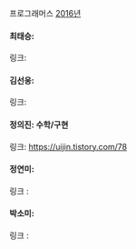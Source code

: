 프로그래머스 [2016년](https://school.programmers.co.kr/learn/courses/30/lessons/12901)<br>

#### 최태승:
링크:

#### 김선웅: 
링크: 

#### 정의진: 수학/구현
링크: https://uijin.tistory.com/78

#### 정연미:
링크 : 

#### 박소미: 
링크 : 
